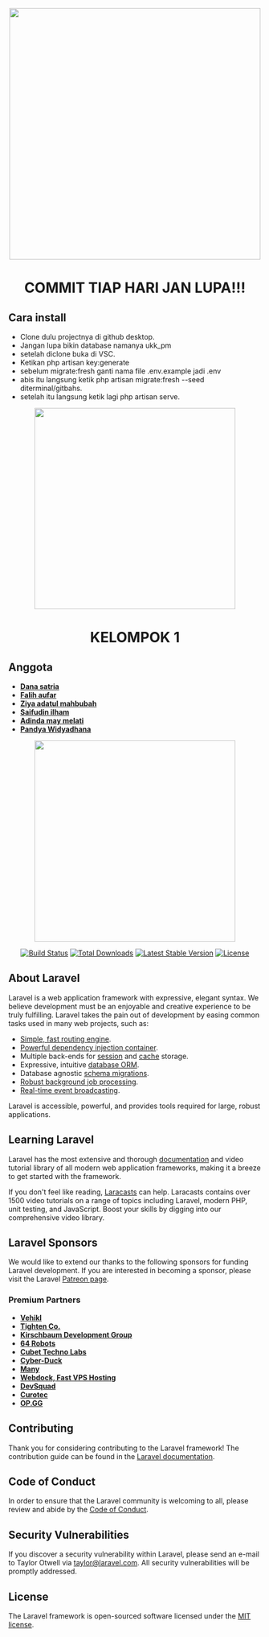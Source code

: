 <p align="center"><a href="https://1cak.com/" target="_blank"><img src="https://1.bp.blogspot.com/-EZnVjlOBJho/YI-jRS1tNiI/AAAAAAAAAOw/DTgsHIZdeck-U_g7Rxnhm2kR55OIs0OIQCLcBGAsYHQ/w640-h360/Untitled-2.png" width="500"></a></p>

<p align="center">
<h1 align="center">COMMIT TIAP HARI JAN LUPA!!!</h1>
</p>

## Cara install

- Clone dulu projectnya di github desktop.
- Jangan lupa bikin database namanya ukk_pm
- setelah diclone buka di VSC.
- Ketikan php artisan key:generate
- sebelum migrate:fresh ganti nama file .env.example jadi .env
- abis itu langsung ketik php artisan migrate:fresh --seed diterminal/gitbahs.
- setelah itu langsung ketik lagi php artisan serve.

<p align="center">
<p align="center"><a href="https://1cak.com/" target="_blank"><img src="https://i.redd.it/qngf2brdvgv21.png" width="400"></a></p>
<h1 align="center">KELOMPOK 1</h1>
</p>

## Anggota 
- **[Dana satria](https://github.com/Danasatria)**
- **[Falih aufar](https://github.com/Falih2003)**
- **[Ziya adatul mahbubah](https://github.com/ziiiiyaaaaaa)**
- **[Saifudin ilham](https://github.com/MrIdn24)**
- **[Adinda may melati](https://github.com/dindamay)**
- **[Pandya Widyadhana](https://github.com/kosong_gak_ngasih_github)**


<p align="center"><a href="https://laravel.com" target="_blank"><img src="https://raw.githubusercontent.com/laravel/art/master/logo-lockup/5%20SVG/2%20CMYK/1%20Full%20Color/laravel-logolockup-cmyk-red.svg" width="400"></a></p>

<p align="center">
<a href="https://travis-ci.org/laravel/framework"><img src="https://travis-ci.org/laravel/framework.svg" alt="Build Status"></a>
<a href="https://packagist.org/packages/laravel/framework"><img src="https://img.shields.io/packagist/dt/laravel/framework" alt="Total Downloads"></a>
<a href="https://packagist.org/packages/laravel/framework"><img src="https://img.shields.io/packagist/v/laravel/framework" alt="Latest Stable Version"></a>
<a href="https://packagist.org/packages/laravel/framework"><img src="https://img.shields.io/packagist/l/laravel/framework" alt="License"></a>
</p>


## About Laravel

Laravel is a web application framework with expressive, elegant syntax. We believe development must be an enjoyable and creative experience to be truly fulfilling. Laravel takes the pain out of development by easing common tasks used in many web projects, such as:

- [Simple, fast routing engine](https://laravel.com/docs/routing).
- [Powerful dependency injection container](https://laravel.com/docs/container).
- Multiple back-ends for [session](https://laravel.com/docs/session) and [cache](https://laravel.com/docs/cache) storage.
- Expressive, intuitive [database ORM](https://laravel.com/docs/eloquent).
- Database agnostic [schema migrations](https://laravel.com/docs/migrations).
- [Robust background job processing](https://laravel.com/docs/queues).
- [Real-time event broadcasting](https://laravel.com/docs/broadcasting).

Laravel is accessible, powerful, and provides tools required for large, robust applications.

## Learning Laravel

Laravel has the most extensive and thorough [documentation](https://laravel.com/docs) and video tutorial library of all modern web application frameworks, making it a breeze to get started with the framework.

If you don't feel like reading, [Laracasts](https://laracasts.com) can help. Laracasts contains over 1500 video tutorials on a range of topics including Laravel, modern PHP, unit testing, and JavaScript. Boost your skills by digging into our comprehensive video library.

## Laravel Sponsors

We would like to extend our thanks to the following sponsors for funding Laravel development. If you are interested in becoming a sponsor, please visit the Laravel [Patreon page](https://patreon.com/taylorotwell).

### Premium Partners

- **[Vehikl](https://vehikl.com/)**
- **[Tighten Co.](https://tighten.co)**
- **[Kirschbaum Development Group](https://kirschbaumdevelopment.com)**
- **[64 Robots](https://64robots.com)**
- **[Cubet Techno Labs](https://cubettech.com)**
- **[Cyber-Duck](https://cyber-duck.co.uk)**
- **[Many](https://www.many.co.uk)**
- **[Webdock, Fast VPS Hosting](https://www.webdock.io/en)**
- **[DevSquad](https://devsquad.com)**
- **[Curotec](https://www.curotec.com/services/technologies/laravel/)**
- **[OP.GG](https://op.gg)**

## Contributing

Thank you for considering contributing to the Laravel framework! The contribution guide can be found in the [Laravel documentation](https://laravel.com/docs/contributions).

## Code of Conduct

In order to ensure that the Laravel community is welcoming to all, please review and abide by the [Code of Conduct](https://laravel.com/docs/contributions#code-of-conduct).

## Security Vulnerabilities

If you discover a security vulnerability within Laravel, please send an e-mail to Taylor Otwell via [taylor@laravel.com](mailto:taylor@laravel.com). All security vulnerabilities will be promptly addressed.

## License

The Laravel framework is open-sourced software licensed under the [MIT license](https://opensource.org/licenses/MIT).
